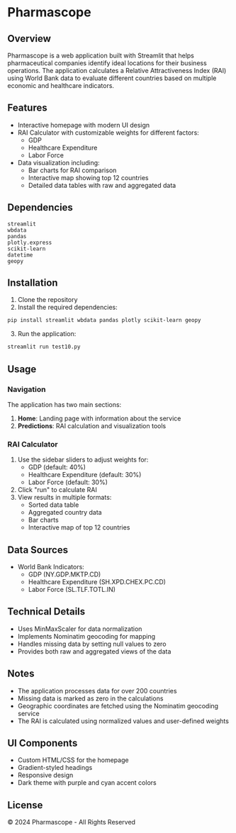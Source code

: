 # Pharmascope

## Overview
Pharmascope is a web application built with Streamlit that helps pharmaceutical companies identify ideal locations for their business operations. The application calculates a Relative Attractiveness Index (RAI) using World Bank data to evaluate different countries based on multiple economic and healthcare indicators.

## Features
- Interactive homepage with modern UI design
- RAI Calculator with customizable weights for different factors:
  - GDP
  - Healthcare Expenditure
  - Labor Force
- Data visualization including:
  - Bar charts for RAI comparison
  - Interactive map showing top 12 countries
  - Detailed data tables with raw and aggregated data

## Dependencies
```
streamlit
wbdata
pandas
plotly.express
scikit-learn
datetime
geopy
```

## Installation
1. Clone the repository
2. Install the required dependencies:
```bash
pip install streamlit wbdata pandas plotly scikit-learn geopy
```
3. Run the application:
```bash
streamlit run test10.py
```

## Usage

### Navigation
The application has two main sections:
1. **Home**: Landing page with information about the service
2. **Predictions**: RAI calculation and visualization tools

### RAI Calculator
1. Use the sidebar sliders to adjust weights for:
   - GDP (default: 40%)
   - Healthcare Expenditure (default: 30%)
   - Labor Force (default: 30%)
2. Click "run" to calculate RAI
3. View results in multiple formats:
   - Sorted data table
   - Aggregated country data
   - Bar charts
   - Interactive map of top 12 countries

## Data Sources
- World Bank Indicators:
  - GDP (NY.GDP.MKTP.CD)
  - Healthcare Expenditure (SH.XPD.CHEX.PC.CD)
  - Labor Force (SL.TLF.TOTL.IN)

## Technical Details
- Uses MinMaxScaler for data normalization
- Implements Nominatim geocoding for mapping
- Handles missing data by setting null values to zero
- Provides both raw and aggregated views of the data

## Notes
- The application processes data for over 200 countries
- Missing data is marked as zero in the calculations
- Geographic coordinates are fetched using the Nominatim geocoding service
- The RAI is calculated using normalized values and user-defined weights

## UI Components
- Custom HTML/CSS for the homepage
- Gradient-styled headings
- Responsive design
- Dark theme with purple and cyan accent colors

## License
© 2024 Pharmascope - All Rights Reserved
